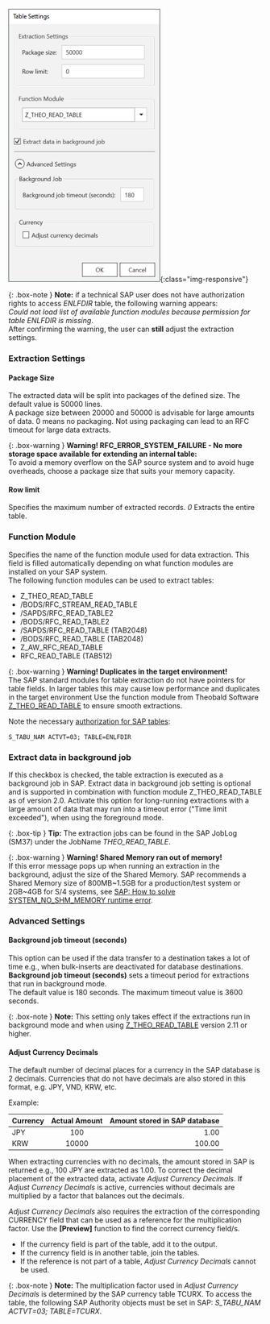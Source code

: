 
![Extraction-Settings-01](/img/content/xu/Table-Extraction-Settings.png){:class="img-responsive"}

{: .box-note }
**Note:** if a technical SAP user does not have authorization rights to access *ENLFDIR* table, the following warning appears:<br>
*Could not load list of available function modules because permission for table ENLFDIR is missing*. <br>
After confirming the warning, the user can **still** adjust the extraction settings.


### Extraction Settings

#### Package Size

The extracted data will be split into packages of the defined size. The default value is 50000 lines. <br>
A package size between 20000 and 50000 is advisable for large amounts of data. 
0 means no packaging. Not using packaging can lead to an RFC timeout for large data extracts.

{: .box-warning }
**Warning! RFC_ERROR_SYSTEM_FAILURE - No more storage space available for extending an internal table:** <br>
To avoid a memory overflow on the SAP source system and to avoid huge overheads, choose a package size that suits your memory capacity.

#### Row limit
Specifies the maximum number of extracted records. *0* Extracts the entire table.


### Function Module
Specifies the name of the function module used for data extraction. 
This field is filled automatically depending on what function modules are installed on your SAP system.<br>
The following function modules can be used to extract tables: <br>

- Z_THEO_READ_TABLE
- /BODS/RFC_STREAM_READ_TABLE
- /SAPDS/RFC_READ_TABLE2
- /BODS/RFC_READ_TABLE2
- /SAPDS/RFC_READ_TABLE (TAB2048)
- /BODS/RFC_READ_TABLE (TAB2048)
- Z_AW_RFC_READ_TABLE
- RFC_READ_TABLE (TAB512)

{: .box-warning }
**Warning! Duplicates in the target environment!** <br>
The SAP standard modules for table extraction do not have pointers for table fields. In larger tables this may cause low performance and duplicates in the target environment
Use the function module from Theobald Software [Z_THEO_READ_TABLE](../sap-customizing) to ensure smooth extractions.

Note the necessary [authorization for SAP tables](https://kb.theobald-software.com/sap/authority-objects-sap-user-rights#table):
```
S_TABU_NAM ACTVT=03; TABLE=ENLFDIR
```
 
### Extract data in background job
If this checkbox is checked, the table extraction is executed as a background job in SAP. Extract data in background job setting is optional and is supported in combination with function module Z_THEO_READ_TABLE as of version 2.0.
Activate this option for long-running extractions with a large amount of data that may run into a timeout error ("Time limit exceeded"), when using the foreground mode. <br>

{: .box-tip }
**Tip:** The extraction jobs can be found in the SAP JobLog (SM37) under the JobName *THEO_READ_TABLE*.

{: .box-warning }
**Warning! Shared Memory ran out of memory!** <br>
If this error message pops up when running an extraction in the background, adjust the size of the Shared Memory.
SAP recommends a Shared Memory size of 800MB~1.5GB for a production/test system or 2GB~4GB for S/4 systems, see [SAP: How to solve SYSTEM_NO_SHM_MEMORY runtime error](https://ga.support.sap.com/dtp/viewer/#/tree/1080/actions/12107).


### Advanced Settings

#### Background job timeout (seconds)

This option can be used if the data transfer to a destination takes a lot of time e.g., when bulk-inserts are deactivated for database destinations.
**Background job timeout (seconds)** sets a timeout period for extractions that run in background mode.<br>
The default value is 180 seconds. The maximum timeout value is 3600 seconds. 

{: .box-note }
**Note:** This setting only takes effect if the extractions run in background mode and when using [Z_THEO_READ_TABLE](../sap-customizing/custom-function-module-for-table-extraction) version 2.11 or higher.


#### Adjust Currency Decimals

The default number of decimal places for a currency in the SAP database is 2 decimals.
Currencies that do not have decimals are also stored in this format, e.g. JPY, VND, KRW, etc.

Example:

| Currency        | Actual Amount          | Amount stored in SAP database |
| ------------- |:-------------:| -----:|
| JPY | 100	|1.00|
| KRW | 10000	|100.00|

When extracting currencies with no decimals, the amount stored in SAP is returned e.g., 100 JPY are extracted as 1.00.
To correct the decimal placement of the extracted data, activate *Adjust Currency Decimals*.
If *Adjust Currency Decimals* is active, currencies without decimals are multiplied by a factor that balances out the decimals.

*Adjust Currency Decimals* also requires the extraction of the corresponding CURRENCY field that can be used as a reference for the multiplication factor.
Use the **[Preview]** function to find the correct currency field/s. 
- If the currency field is part of the table, add it to the output.
- If the currency field is in another table, join the tables. 
- If the reference is not part of a table, *Adjust Currency Decimals* cannot be used.


{: .box-note }
**Note:** The multiplication factor used in *Adjust Currency Decimals* is determined by the SAP currency table TCURX. 
To access the table, the following SAP Authority objects must be set in SAP: *S_TABU_NAM	ACTVT=03; TABLE=TCURX*.
